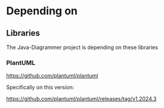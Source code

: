 # Depending on

## Libraries

The Java-Diagrammer project is depending on these libraries

### PlantUML

https://github.com/plantuml/plantuml


Specifically on this version:

https://github.com/plantuml/plantuml/releases/tag/v1.2024.3

